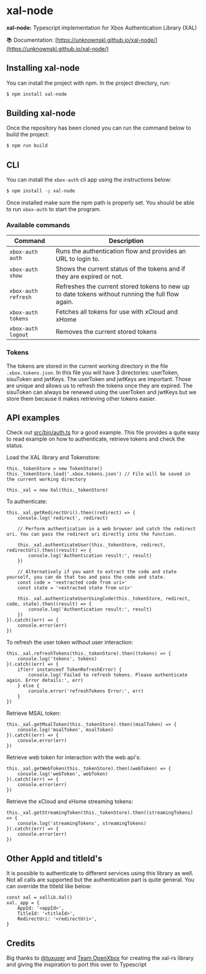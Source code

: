 # xal-node

**xal-node:** Typescript implementation for Xbox Authentication Library (XAL)

📚 Documentation: [https://unknownskl.github.io/xal-node/](https://unknownskl.github.io/xal-node/)

## Installing xal-node

You can install the project with npm. In the project directory, run:

```sh
$ npm install xal-node
```

## Building xal-node

Once the repository has been cloned you can run the command below to build the project:

```sh
$ npm run build
```

## CLI

You can install the `xbox-auth` cli app using the instructions below:

```sh
$ npm install -g xal-node
```

Once installed make sure the npm path is properly set. You should be able to run `xbox-auth` to start the program.

### Available commands

| Command | Description |
|---------|-------------|
| `xbox-auth auth` | Runs the authentication flow and provides an URL to login to. |
| `xbox-auth show` | Shows the current status of the tokens and if they are expired or not. |
| `xbox-auth refresh` | Refreshes the current stored tokens to new up to date tokens without running the full flow again. |
| `xbox-auth tokens` | Fetches all tokens for use with xCloud and xHome |
| `xbox-auth logout` | Removes the current stored tokens | 

### Tokens

The tokens are stored in the current working directory in the file `.xbox.tokens.json`. In this file you will have 3 directories: userToken, sisuToken and jwtKeys.
The userToken and jwtKeys are important. Those are unique and allows us to refresh the tokens once they are expired. The sisuToken can always be renewed using the userToken and jwtKeys but we store them because it makes retrieving other tokens easier.

## API examples

Check out [src/bin/auth.ts](src/bin/auth.ts) for a good example. This file provides a quite easy to read example on how to authenticate, retrieve tokens and check the status.

Load the XAL library and Tokenstore:

    this._tokenStore = new TokenStore()
    this._tokenStore.load('.xbox.tokens.json') // File will be saved in the current working directory

    this._xal = new Xal(this._tokenStore)

To authenticate:

    this._xal.getRedirectUri().then((redirect) => {
        console.log('redirect', redirect)

        // Perform authentication in a web browser and catch the redirect uri. You can pass the redirect uri directly into the function.

        this._xal.authenticateUser(this._tokenStore, redirect, redirectUri).then((result) => {
            console.log('Authentication result:', result)
        })

        // Alternatively if you want to extract the code and state yourself, you can do that too and pass the code and state.
        const code = '<extracted code from uri>'
        const state = '<extracted state from uri>'

        this._xal.authenticateUserUsingCode(this._tokenStore, redirect, code, state).then((result) => {
            console.log('Authentication result:', result)
        })
    }).catch((err) => {
        console.error(err)
    })

To refresh the user token without user interaction:

    this._xal.refreshTokens(this._tokenStore).then((tokens) => {
        console.log('tokens', tokens)
    }).catch((err) => {
        if(err instanceof TokenRefreshError) {
            console.log('Failed to refresh tokens. Please authenticate again. Error details:', err)
        } else {
            console.error('refreshTokens Error:', err)
        }
    })

Retrieve MSAL token:

    this._xal.getMsalToken(this._tokenStore).then((msalToken) => {
        console.log('msalToken', msalToken)
    }).catch((err) => {
        console.error(err)
    })

Retrieve web token for interaction with the web api's:

    this._xal.getWebToken(this._tokenStore).then((webToken) => {
        console.log('webToken', webToken)
    }).catch((err) => {
        console.error(err)
    })

Retrieve the xCloud and xHome streaming tokens:

    this._xal.getStreamingToken(this._tokenStore).then((streamingTokens) => {
        console.log('streamingTokens', streamingTokens)
    }).catch((err) => {
        console.error(err)
    })


## Other AppId and titleId's

It is possible to authenticate to different services using this library as well. Not all calls are supported but the authentication part is quite general. 
You can override the titleId like below:

    const xal = xallib.Xal()
    xal._app = {
        AppId: '<appId>',
        TitleId: '<titleId>',
        RedirectUri: '<redirectUri>',
    }

## Credits

Big thanks to [@tuxuser](https://github.com/tuxuser) and [Team OpenXbox](https://github.com/OpenXbox) for creating the xal-rs library and giving the inspiration to port this over to Typescript